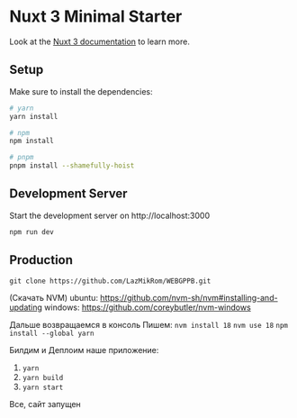 # Nuxt 3 Minimal Starter

Look at the [Nuxt 3 documentation](https://nuxt.com/docs/getting-started/introduction) to learn more.

## Setup

Make sure to install the dependencies:

```bash
# yarn
yarn install

# npm
npm install

# pnpm
pnpm install --shamefully-hoist
```

## Development Server

Start the development server on http://localhost:3000

```bash
npm run dev
```

## Production

`git clone https://github.com/LazMikRom/WEBGPPB.git`

(Скачать NVM)
ubuntu: https://github.com/nvm-sh/nvm#installing-and-updating
windows: https://github.com/coreybutler/nvm-windows

Дальше возвращаемся в консоль
Пишем: 
`nvm install 18`
`nvm use 18`
`npm install --global yarn`

Билдим и Деплоим наше приложение:
1. `yarn`
2. `yarn build`
3. `yarn start`

Все, сайт запущен


